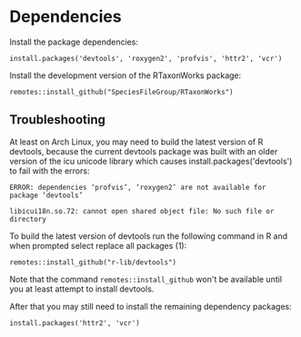# Dependencies

Install the package dependencies:

```{r eval=FALSE}
install.packages('devtools', 'roxygen2', 'profvis', 'httr2', 'vcr')
```

Install the development version of the RTaxonWorks package:
```{r eval=FALSE}
remotes::install_github("SpeciesFileGroup/RTaxonWorks")
```


## Troubleshooting

At least on Arch Linux, you may need to build the latest version of R devtools, because the current devtools package was built with an older version of the icu unicode library which causes install.packages('devtools') to fail with the errors:

`ERROR: dependencies ‘profvis’, ‘roxygen2’ are not available for package ‘devtools’`

 `libicui18n.so.72: cannot open shared object file: No such file or directory`

To build the latest version of devtools run the following command in R and when prompted select replace all packages (1):

```{r eval=FALSE}
remotes::install_github("r-lib/devtools")
```
Note that the command `remotes::install_github` won't be available until you at least attempt to install devtools.

After that you may still need to install the remaining dependency packages:

```{r eval=FALSE}
install.packages('httr2', 'vcr')
```


